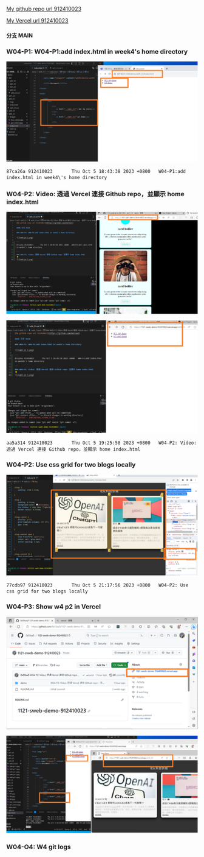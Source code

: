 [My github repo url 912410023](https://github.com/0x55xx5)

[My Vercel url 912410023](https://1121-sweb-demo-912410023.vercel.app/)

#### 分支 MAIN

### W04-P1: W04-P1:add index.html in week4's home directory

![](w04-p1-1.png)

```
87ca26a 912410023       Thu Oct 5 18:43:38 2023 +0800   W04-P1:add index.html in week4\'s home directory

```

### W04-P2: Video: 透過 Vercel 連接 Github repo，並顯示 home index.html

![](w04-p2-1.png)

![](w04-p2-2.png)

```
aa5a314 912410023       Thu Oct 5 19:25:58 2023 +0800   W04-P2: Video: 透過 Vercel 連接 Github repo，並顯示 home index.html
```

### W04-P2: Use css grid for two blogs locally

![](w04-p2-3.png)

```
77cdb97 912410023       Thu Oct 5 21:17:56 2023 +0800   W04-P2: Use css grid for two blogs locally

```

### W04-P3: Show w4 p2 in Vercel

![](w04-p3-1.png)

![](w04-p3-2.png)

### W04-O4: W4 git logs
